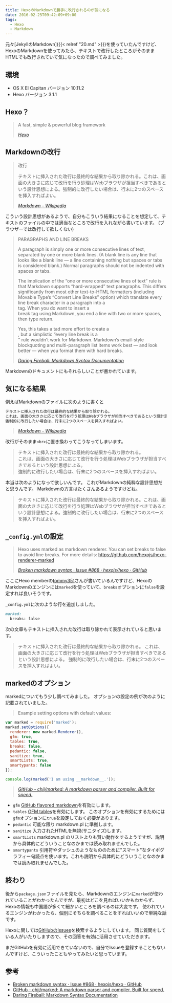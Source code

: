 ```yaml
---
title: HexoのMarkdownで勝手に改行されるのが気になる
date: 2016-02-25T09:42:09+09:00
tags:
  - Hexo
  - Markdown
---
```


元々[JekyllのMarkdown]({{< relref "20.md" >}})を使っていたんですけど、HexoのMarkdownを使ってみたら、テキストで改行したところがそのままHTMLでも改行されていて気になったので調べてみました。

<!-- more -->

## 環境

* OS X El Capitan バージョン 10.11.2
* Hexo バージョン 3.1.1

## Hexo？

> A fast, simple & powerful blog framework
>
> <cite>[Hexo](https://hexo.io)</cite>

## Markdownの改行

> 改行
>
> テキストに挿入された改行は最終的な結果から取り除かれる。これは、画面の大きさに応じて改行を行う処理はWebブラウザが担当すべきであるという設計思想による。強制的に改行したい場合は、行末に2つのスペースを挿入すればよい。
>
> <cite>[Markdown - Wikipedia](https://ja.wikipedia.org/wiki/Markdown#.E6.94.B9.E8.A1.8C)</cite>

こういう設計思想があるようで、自分もこういう結果になることを想定して、テキストのファイルの中では適当なところで改行を入れながら書いています。
(ブラウザーでは改行して欲しくない)

> PARAGRAPHS AND LINE BREAKS
>
> A paragraph is simply one or more consecutive lines of text, separated by one or more blank lines. (A blank line is any line that looks like a blank line — a line containing nothing but spaces or tabs is considered blank.) Normal paragraphs should not be indented with spaces or tabs.
>
> The implication of the “one or more consecutive lines of text” rule is that Markdown supports “hard-wrapped” text paragraphs. This differs significantly from most other text-to-HTML formatters (including Movable Type’s “Convert Line Breaks” option) which translate every line break character in a paragraph into a <br /> tag.
> When you do want to insert a <br /> break tag using Markdown, you end a line with two or more spaces, then type return.
>
> Yes, this takes a tad more effort to create a <br />, but a simplistic “every line break is a <br />” rule wouldn’t work for Markdown. Markdown’s email-style blockquoting and multi-paragraph list items work best — and look better — when you format them with hard breaks.
>
> <cite>[Daring Fireball: Markdown Syntax Documentation](https://daringfireball.net/projects/markdown/syntax#p)</cite>

Markdownのドキュメントにもそれらしいことが書かれています。

## 気になる結果

例えばMarkdownのファイルに次のように書くと

>
``` md
テキストに挿入された改行は最終的な結果から取り除かれる。
これは、画面の大きさに応じて改行を行う処理はWebブラウザが担当すべきであるという設計思想による。
強制的に改行したい場合は、行末に2つのスペースを挿入すればよい。
```
> <cite>[Markdown - Wikipedia](https://ja.wikipedia.org/wiki/Markdown#.E6.94.B9.E8.A1.8C)</cite>

改行がそのまま`<br>`に置き換わってこうなってしまいます。

> テキストに挿入された改行は最終的な結果から取り除かれる。  
> これは、画面の大きさに応じて改行を行う処理はWebブラウザが担当すべきであるという設計思想による。  
> 強制的に改行したい場合は、行末に2つのスペースを挿入すればよい。

本当は次のようになって欲しいんです。
これがMarkdownの純粋な設計思想だと思うんです。
Markdownの方言はたくさんあるようですけどね。

> テキストに挿入された改行は最終的な結果から取り除かれる。これは、画面の大きさに応じて改行を行う処理はWebブラウザが担当すべきであるという設計思想による。強制的に改行したい場合は、行末に2つのスペースを挿入すればよい。

## `_config.yml`の設定

> Hexo uses marked as markdown renderer. You can set breaks to false to avoid line breaks. For more details: https://github.com/hexojs/hexo-renderer-marked
>
> <cite>[Broken markdown syntax · Issue #868 · hexojs/hexo · GitHub](https://github.com/hexojs/hexo/issues/868)</cite>

ここにHexo memberの[tommy351](https://github.com/tommy351)さんが書いているんですけど、HexoのMarkdownのエンジンには`marked`を使っていて、`breaks`オプションに`false`を設定すれば良いそうです。

`_config.yml`に次のような行を追加しました。

``` md
marked:
  breaks: false
```

次の文章もテキストに挿入された改行は取り除かれて表示されていると思います。

> テキストに挿入された改行は最終的な結果から取り除かれる。
> これは、画面の大きさに応じて改行を行う処理はWebブラウザが担当すべきであるという設計思想による。
> 強制的に改行したい場合は、行末に2つのスペースを挿入すればよい。

## markedのオプション

markedについてもう少し調べてみました。
オプションの設定の例が次のように記載されていました。

> Example setting options with default values:
>
``` js
var marked = require('marked');
marked.setOptions({
  renderer: new marked.Renderer(),
  gfm: true,
  tables: true,
  breaks: false,
  pedantic: false,
  sanitize: true,
  smartLists: true,
  smartypants: false
});

console.log(marked('I am using __markdown__.'));
```
>
> <cite>[GitHub - chjj/marked: A markdown parser and compiler. Built for speed.](https://github.com/chjj/marked#usage)</cite>

* `gfm` [GitHub flavored markdown](https://help.github.com/articles/working-with-advanced-formatting/)を有効にします。
* `tables` [GFM tables](https://help.github.com/articles/organizing-information-with-tables/)を有効にします。 このオプションを有効にするためには`gfm`オプションに`true`を設定しておく必要があります。
* `pedantic` 可能な限り markdown.pl に準拠します。
* `sanitize` 入力されたHTMLを無視(サニタイズ)します。
* `smartLists` markdown.pl のリストよりも賢い動作をするようですが、説明から具体的にどういうことなのかまでは読み取れませんでした。
* `smartypants` 引用符やダッシュのようなもののために"スマート"なタイポグラフィー句読点を使います。これも説明から具体的にどういうことなのかまでは読み取れませんでした。

## 終わり

後から`package.json`ファイルを見たら、Markdownのエンジンに`marked`が使われていることがわかったんですが、最初はどこを見ればいいかもわからず、Hexoの情報も中国語が多くて細かいところを調べるのは大変です。
使われているエンジンがわかったら、個別にそちらを調べることをすればいいので単純な話です。

Hexoに関しては[GitHubのIssues](https://github.com/hexojs/hexo/issues)を検索するようにしています。
同じ質問をしている人がいたりしますので、その回答を有効に活用させていただきます。

まだGitHubを有効に活用できていないので、自分でIssueを登録することもないんですけど、こういったこともやってみたいと思っています。

## 参考

* [Broken markdown syntax · Issue #868 · hexojs/hexo · GitHub](https://github.com/hexojs/hexo/issues/868)
* [GitHub - chjj/marked: A markdown parser and compiler. Built for speed.](https://github.com/chjj/marked)
* [Daring Fireball: Markdown Syntax Documentation](https://daringfireball.net/projects/markdown/syntax#p)
